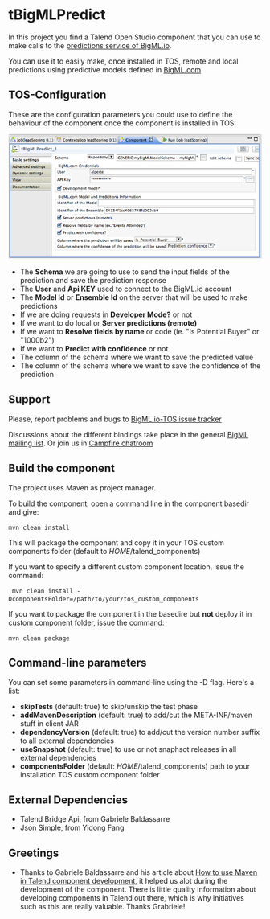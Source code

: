 tBigMLPredict
=============

In this project you find a Talend Open Studio component that you can use to make calls to the [predictions service of BigML.io](https://bigml.com/developers/predictions).

You can use it to easily make, once installed in TOS, remote and local predictions using predictive models defined in [BigML.com](https://bigml.com)

## TOS-Configuration

These are the configuration parameters you could use to define the behaviour of the component once the component is installed in TOS:

![tBigMLPredict configuration window](docs/tBigMLPredict_config_window.png)

* The **Schema** we are going to use to send the input fields of the prediction and save the prediction response
* The **User** and **Api KEY** used to connect to the BigML.io account
* The **Model Id** or **Ensemble Id** on the server that will be used to make predictions
* If we are doing requests in **Developer Mode?** or not
* If we want to do local or **Server predictions (remote)**
* If we want to **Resolve fields by name** or code (ie. "Is Potential Buyer" or "1000b2")
* If we want to **Predict with confidence** or not
* The column of the schema where we want to save the predicted value
* The column of the schema where we want to save the confidence of the prediction

## Support

Please, report problems and bugs to [BigML.io-TOS issue tracker](https://github.com/javinp/bigml-talend-components/issues)

Discussions about the different bindings take place in the general [BigML mailing list](http://groups.google.com/group/bigml). Or join us in [Campfire chatroom](https://bigmlinc.campfirenow.com/f20a0)

## Build the component

The project uses Maven as project manager.

To build the component, open a command line in the component basedir  and give:

    mvn clean install

This will package the component and copy it in your TOS custom components folder (default to $HOME$/talend_components)

If you want to specify a different custom component location, issue the command:

     mvn clean install -DcomponentsFolder=/path/to/your/tos_custom_components

If you want to package the component in the basedire but **not** deploy it in custom component folder, issue the command:

    mvn clean package

## Command-line parameters
You can set some parameters in command-line using the -D flag. Here's a list:

* **skipTests** (default: true) to skip/unskip the test phase
* **addMavenDescription** (default: true) to add/cut the META-INF/maven stuff in client JAR
* **dependencyVersion** (default: true) to add/cut the version number suffix to all external dependencies
* **useSnapshot** (default: true) to use or not snaphsot releases in all external dependencies
* **componentsFolder** (default: $HOME$/talend_components) path to your installation TOS custom component folder   

## External Dependencies

* Talend Bridge Api, from Gabriele Baldassarre
* Json Simple, from Yidong Fang

## Greetings

- Thanks to Gabriele Baldassarre and his article about [How to use Maven in Talend component development](http://gabrielebaldassarre.com/2012/11/05/how-to-use-maven-in-talend-component-development/), it helped us alot during the development of the component. There is little quality information about developing components in Talend out there, which is why initiatives such as this are really valuable. Thanks Grabriele!

